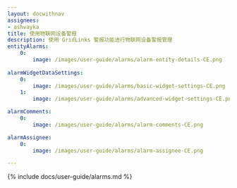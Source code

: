 ```yaml
---
layout: docwithnav
assignees:
- ashvayka
title: 使用物联网设备警报
description: 使用 GridLinks 警报功能进行物联网设备警报管理
entityAlarms:
    0:
        image: /images/user-guide/alarms/alarm-entity-details-CE.png
        
alarmWidgetDataSettings:
    0:
        image: /images/user-guide/alarms/basic-widget-settings-CE.png
    1:
        image: /images/user-guide/alarms/advanced-widget-settings-CE.png        

alarmComments:
    0:
        image: /images/user-guide/alarms/alarm-comments-CE.png

alarmAssignee:
    0:
        image: /images/user-guide/alarms/alarm-assignee-CE.png

---
```


{% include docs/user-guide/alarms.md %}